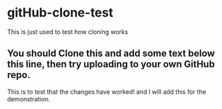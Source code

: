 # gitHub-clone-test
This is just used to test how cloning works

## You should Clone this and add some text below this line, then try uploading to your own GitHub repo.

This is to test that the changes have worked! and I will add this for the demonstration.
